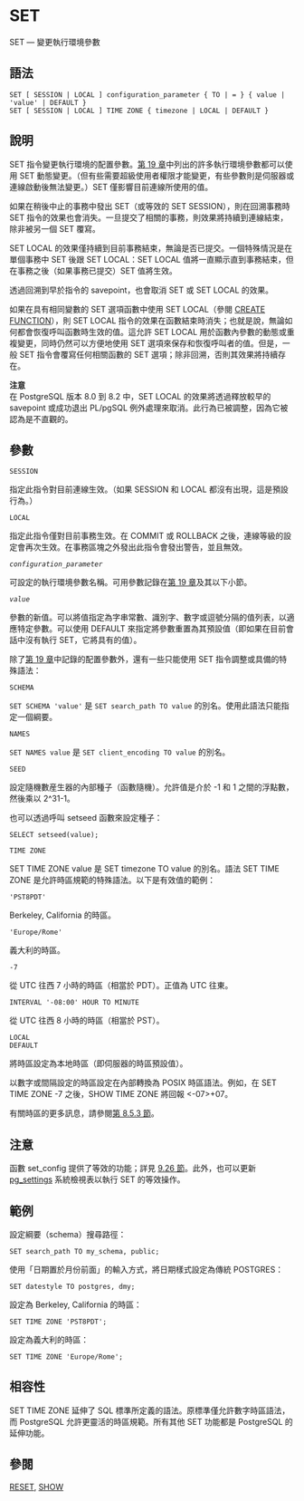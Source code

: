 # SET

SET — 變更執行環境參數

## 語法

```text
SET [ SESSION | LOCAL ] configuration_parameter { TO | = } { value | 'value' | DEFAULT }
SET [ SESSION | LOCAL ] TIME ZONE { timezone | LOCAL | DEFAULT }
```

## 說明

SET 指令變更執行環境的配置參數。[第 19 章](../../server-administration/server-configuration/)中列出的許多執行環境參數都可以使用 SET 動態變更。（但有些需要超級使用者權限才能變更，有些參數則是伺服器或連線啟動後無法變更。）SET 僅影響目前連線所使用的值。

如果在稍後中止的事務中發出 SET（或等效的 SET SESSION），則在回溯事務時 SET 指令的效果也會消失。一旦提交了相關的事務，則效果將持續到連線結束，除非被另一個 SET 覆寫。

SET LOCAL 的效果僅持續到目前事務結束，無論是否已提交。一個特殊情況是在單個事務中 SET 後跟 SET LOCAL：SET LOCAL 值將一直顯示直到事務結束，但在事務之後（如果事務已提交）SET 值將生效。

透過回溯到早於指令的 savepoint，也會取消 SET 或 SET LOCAL 的效果。

如果在具有相同變數的 SET 選項函數中使用 SET LOCAL（參閱 [CREATE FUNCTION](create-function.md)），則 SET LOCAL 指令的效果在函數結束時消失；也就是說，無論如何都會恢復呼叫函數時生效的值。這允許 SET LOCAL 用於函數內參數的動態或重複變更，同時仍然可以方便地使用 SET 選項來保存和恢復呼叫者的值。但是，一般 SET 指令會覆寫任何相關函數的 SET 選項；除非回溯，否則其效果將持續存在。

**注意**  
在 PostgreSQL 版本 8.0 到 8.2 中，SET LOCAL 的效果將透過釋放較早的 savepoint 或成功退出 PL/pgSQL 例外處理來取消。此行為已被調整，因為它被認為是不直觀的。

## 參數

`SESSION`

指定此指令對目前連線生效。（如果 SESSION 和 LOCAL 都沒有出現，這是預設行為。）

`LOCAL`

指定此指令僅對目前事務生效。在 COMMIT 或 ROLLBACK 之後，連線等級的設定會再次生效。在事務區塊之外發出此指令會發出警告，並且無效。

_`configuration_parameter`_

可設定的執行環境參數名稱。可用參數記錄在[第 19 章](../../server-administration/server-configuration/)及其以下小節。

_`value`_

參數的新值。可以將值指定為字串常數、識別字、數字或逗號分隔的值列表，以適應特定參數。可以使用 DEFAULT 來指定將參數重置為其預設值（即如果在目前會話中沒有執行 SET，它將具有的值）。

除了[第 19 章](../../server-administration/server-configuration/)中記錄的配置參數外，還有一些只能使用 SET 指令調整或具備的特殊語法：

`SCHEMA`

`SET SCHEMA 'value'` 是 `SET search_path TO value` 的別名。使用此語法只能指定一個綱要。

`NAMES`

`SET NAMES value` 是 `SET client_encoding TO value` 的別名。

`SEED`

設定隨機數産生器的內部種子（函數隨機）。允許值是介於 -1 和 1 之間的浮點數，然後乘以 2^31-1。

也可以透過呼叫 setseed 函數來設定種子：

```text
SELECT setseed(value);
```

`TIME ZONE`

SET TIME ZONE value 是 SET timezone TO value 的別名。語法 SET TIME ZONE 是允許時區規範的特殊語法。以下是有效值的範例：

`'PST8PDT'`

Berkeley, California 的時區。

`'Europe/Rome'`

義大利的時區。

`-7`

從 UTC 往西 7 小時的時區（相當於 PDT）。正值為 UTC 往東。

`INTERVAL '-08:00' HOUR TO MINUTE`

從 UTC 往西 8 小時的時區（相當於 PST）。

`LOCAL`  
`DEFAULT`

將時區設定為本地時區（即伺服器的時區預設值）。

以數字或間隔設定的時區設定在內部轉換為 POSIX 時區語法。例如，在 SET TIME ZONE -7 之後，SHOW TIME ZONE 將回報 &lt;-07&gt;+07。

有關時區的更多訊息，請參閱[第 8.5.3 節](../../the-sql-language/data-types/date-time.md#8-5-3-time-zones)。

## 注意

函數 set\_config 提供了等效的功能；詳見 [9.26 節](../../the-sql-language/functions-and-operators/system-administration.md)。此外，也可以更新 [pg\_settings](../../internals/system-catalogs/pg_settings.md) 系統檢視表以執行 SET 的等效操作。

## 範例

設定綱要（schema）搜尋路徑：

```text
SET search_path TO my_schema, public;
```

使用「日期置於月份前面」的輸入方式，將日期樣式設定為傳統 POSTGRES：

```text
SET datestyle TO postgres, dmy;
```

設定為 Berkeley, California 的時區：

```text
SET TIME ZONE 'PST8PDT';
```

設定為義大利的時區：

```text
SET TIME ZONE 'Europe/Rome';
```

## 相容性

SET TIME ZONE 延伸了 SQL 標準所定義的語法。原標準僅允許數字時區語法，而 PostgreSQL 允許更靈活的時區規範。所有其他 SET 功能都是 PostgreSQL 的延伸功能。

## 參閱

[RESET](reset.md), [SHOW](show.md)

